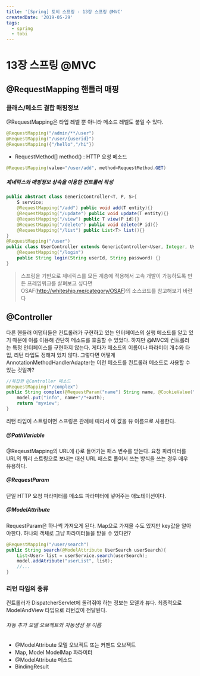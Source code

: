 ```yaml
---
title: '[Spring] 토비 스프링 - 13장 스프링 @MVC'
createdDate: '2019-05-29'
tags:
  - spring
  - tobi
---
```

# 13장 스프링 @MVC

## @RequestMapping 핸들러 매핑

### 클래스/메소드 결합 매핑정보

@RequestMapping은 타입 레벨 뿐 아니라 메소드 레벨도 붙일 수 있다.

```java
@RequestMapping("/admin/**/user")
@RequestMapping("/user/{userid}")
@RequestMapping({"/hello","/hi"})
```

- RequestMethod[] method() : HTTP 요청 메소드

```java
@RequestMapping(value="/user/add", method=RequestMethod.GET)
```



##### 제네릭스와 매핑정보 상속을 이용한 컨트롤러 작성

```java
public abstract class GenericController<T, P, S>{
 	S service;
    @RequestMapping("/add") public void add(T entity){}
    @RequestMapping("/update") public void update(T entity){}
    @RequestMapping("/view") public T view(P id){}
    @RequestMapping("/delete") public void delete(P id){}
    @RequestMapping("/list") public List<T> list(){}
}
@RequestMapping("/user")
public class UserController extends GenericController<User, Integer, UserService> {
    @RequestMapping("/login")
    public String login(String userId, String password) {}
}
```

> 스프링을 기반으로 제네릭스를 모든 계층에 적용해서 고속 개발이 가능하도록 만든 프레임워크를 살펴보고 싶다면 OSAF(http://whiteship.me/category/OSAF)의 소스코드를 참고해보기 바란다

## @Controller

다른 핸들러 어댑터들은 컨트롤러가 구현하고 있는 인터페이스의 실행 메소드를 알고 있기 때문에 이를 이용해 간단히 메소드를 호출할 수 있었다. 하지만 @MVC의 컨트롤러는 특정 인터페이스를 구현하지 않는다. 게다가 메소드의 이름이나 파라미터 개수와 타입, 리턴 타입도 정해져 있지 않다. 그렇다면 어떻게 AnnotationMethodHandlerAdapter는 이런 메소드를 컨트롤러 메소드로 사용할 수 있는 것일까?

```java
//복잡한 @Controller 메소드
@RequestMapping("/complex")
public String complex(@RequestParam("name") String name, @CookieValue("auth")String auth, ModelMap model){
    model.put("info", name+"/"+auth);
    return "myview";
}
```

리턴 타입이 스트링이면 스프링은 관례에 따라서 이 값을 뷰 이름으로 사용한다.

##### @PathVariable

@ReqeustMapping의 URL에 {}로 들어가는 패스 변수를 받는다. 요청 파라미터를 URL의 쿼리 스트링으로 보내는 대신 URL 패스로 풀어서 쓰는 방식을 쓰는 경우 매우 유용하다.

##### @RequestParam

단일 HTTP 요청 파라미터를 메소드 파라미터에 넣어주는 애노테이션이다.

##### @ModelAttribute

RequestParam은 하나씩 가져오게 된다. Map으로 가져올 수도 있지만 key값을 알아야한다. 하나의 객체로 그냥 파라미터들을 받을 수 있다면?

```java
@RequestMapping("/user/search")
public String search(@ModelAttribute UserSearch userSearch){
    List<User> list = userService.search(userSearch);
    model.addAtribute("userList", list);
    //...
}
```

### 리턴 타입의 종류

컨트롤러가 DispatcherServlet에 돌려줘야 하는 정보는 모델과 뷰다. 최종적으로 ModelAndView 타입으로 리턴값이 전달된다.

###### 자동 추가 모델 오브젝트와 자동생성 뷰 이름

- @ModelAttribute 모델 오브젝트 또는 커맨드 오브젝트
- Map, Model ModelMap 파라미터
- @ModelAttribute 메소드
- BindingResult
